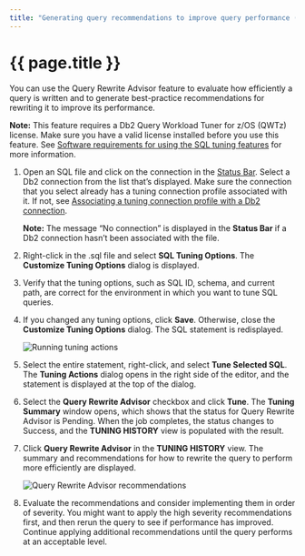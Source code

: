 ```yaml
---
title: "Generating query recommendations to improve query performance (Query Rewrite Advisor)"
---
```


# {{ page.title }}

You can use the Query Rewrite Advisor feature to evaluate how efficiently a query is written and to generate best-practice recommendations for rewriting it to improve its performance. 

**Note:** This feature requires a Db2 Query Workload Tuner for z/OS (QWTz) license. Make sure you have a valid license installed before you use this feature. See [Software requirements for using the SQL tuning features]({{site.baseurl}}/docs/tuning-sql-queries/sql-tuning-requirements.html) for more information.

1. Open an SQL file and click on the connection in the [Status Bar](https://code.visualstudio.com/docs/getstarted/userinterface). Select a Db2 connection from the list that’s displayed. Make sure the connection that you select already has a tuning connection profile associated with it. If not, see [Associating a tuning connection profile with a Db2 connection](https://ibm.github.io/db2forzosdeveloperextension-about/docs/tuning-sql-queries/setting-up-a-basic-tuning-environment.html#associating-a-tuning-connection-profile-with-a-db2-connection).

    **Note:** The message “No connection” is displayed in the **Status Bar** if a Db2 connection hasn’t been associated with the file.

2. Right-click in the .sql file and select **SQL Tuning Options**. The **Customize Tuning Options** dialog is displayed.

3. Verify that the tuning options, such as SQL ID, schema, and current path, are correct for the environment in which you want to tune SQL queries.

4. If you changed any tuning options, click **Save**. Otherwise, close the **Customize Tuning Options** dialog. The SQL statement is redisplayed.

   ![Running tuning actions]({{site.baseurl}}/assets/images/tuning-common-actions.gif)

5. Select the entire statement, right-click, and select **Tune Selected SQL**. The **Tuning Actions** dialog opens in the right side of the editor, and the statement is displayed at the top of the dialog.

6. Select the **Query Rewrite Advisor** checkbox and click **Tune**. The **Tuning Summary** window opens, which shows that the status for Query Rewrite Advisor is Pending. When the job completes, the status changes to Success, and the **TUNING HISTORY** view is populated with the result.

7. Click **Query Rewrite Advisor** in the **TUNING HISTORY** view. The summary and recommendations for how to rewrite the query to perform more efficiently are displayed.
  
   ![Query Rewrite Advisor recommendations]({{site.baseurl}}/assets/images/tuning-query-rewrite-advisor-recommendations.gif)

8. Evaluate the recommendations and consider implementing them in order of severity. You might want to apply the high severity recommendations first, and then rerun the query to see if performance has improved. Continue applying additional recommendations until the query performs at an acceptable level.

